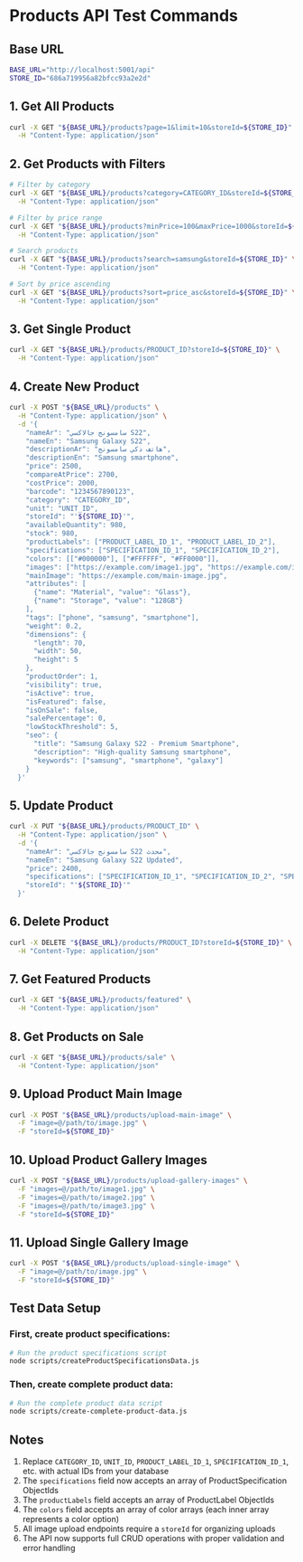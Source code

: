 # Products API Test Commands

## Base URL
```bash
BASE_URL="http://localhost:5001/api"
STORE_ID="686a719956a82bfcc93a2e2d"
```

## 1. Get All Products
```bash
curl -X GET "${BASE_URL}/products?page=1&limit=10&storeId=${STORE_ID}" \
  -H "Content-Type: application/json"
```

## 2. Get Products with Filters
```bash
# Filter by category
curl -X GET "${BASE_URL}/products?category=CATEGORY_ID&storeId=${STORE_ID}" \
  -H "Content-Type: application/json"

# Filter by price range
curl -X GET "${BASE_URL}/products?minPrice=100&maxPrice=1000&storeId=${STORE_ID}" \
  -H "Content-Type: application/json"

# Search products
curl -X GET "${BASE_URL}/products?search=samsung&storeId=${STORE_ID}" \
  -H "Content-Type: application/json"

# Sort by price ascending
curl -X GET "${BASE_URL}/products?sort=price_asc&storeId=${STORE_ID}" \
  -H "Content-Type: application/json"
```

## 3. Get Single Product
```bash
curl -X GET "${BASE_URL}/products/PRODUCT_ID?storeId=${STORE_ID}" \
  -H "Content-Type: application/json"
```

## 4. Create New Product
```bash
curl -X POST "${BASE_URL}/products" \
  -H "Content-Type: application/json" \
  -d '{
    "nameAr": "سامسونج جالاكسي S22",
    "nameEn": "Samsung Galaxy S22",
    "descriptionAr": "هاتف ذكي سامسونج",
    "descriptionEn": "Samsung smartphone",
    "price": 2500,
    "compareAtPrice": 2700,
    "costPrice": 2000,
    "barcode": "1234567890123",
    "category": "CATEGORY_ID",
    "unit": "UNIT_ID",
    "storeId": "'${STORE_ID}'",
    "availableQuantity": 980,
    "stock": 980,
    "productLabels": ["PRODUCT_LABEL_ID_1", "PRODUCT_LABEL_ID_2"],
    "specifications": ["SPECIFICATION_ID_1", "SPECIFICATION_ID_2"],
    "colors": [["#000000"], ["#FFFFFF", "#FF0000"]],
    "images": ["https://example.com/image1.jpg", "https://example.com/image2.jpg"],
    "mainImage": "https://example.com/main-image.jpg",
    "attributes": [
      {"name": "Material", "value": "Glass"},
      {"name": "Storage", "value": "128GB"}
    ],
    "tags": ["phone", "samsung", "smartphone"],
    "weight": 0.2,
    "dimensions": {
      "length": 70,
      "width": 50,
      "height": 5
    },
    "productOrder": 1,
    "visibility": true,
    "isActive": true,
    "isFeatured": false,
    "isOnSale": false,
    "salePercentage": 0,
    "lowStockThreshold": 5,
    "seo": {
      "title": "Samsung Galaxy S22 - Premium Smartphone",
      "description": "High-quality Samsung smartphone",
      "keywords": ["samsung", "smartphone", "galaxy"]
    }
  }'
```

## 5. Update Product
```bash
curl -X PUT "${BASE_URL}/products/PRODUCT_ID" \
  -H "Content-Type: application/json" \
  -d '{
    "nameAr": "سامسونج جالاكسي S22 محدث",
    "nameEn": "Samsung Galaxy S22 Updated",
    "price": 2400,
    "specifications": ["SPECIFICATION_ID_1", "SPECIFICATION_ID_2", "SPECIFICATION_ID_3"],
    "storeId": "'${STORE_ID}'"
  }'
```

## 6. Delete Product
```bash
curl -X DELETE "${BASE_URL}/products/PRODUCT_ID?storeId=${STORE_ID}" \
  -H "Content-Type: application/json"
```

## 7. Get Featured Products
```bash
curl -X GET "${BASE_URL}/products/featured" \
  -H "Content-Type: application/json"
```

## 8. Get Products on Sale
```bash
curl -X GET "${BASE_URL}/products/sale" \
  -H "Content-Type: application/json"
```

## 9. Upload Product Main Image
```bash
curl -X POST "${BASE_URL}/products/upload-main-image" \
  -F "image=@/path/to/image.jpg" \
  -F "storeId=${STORE_ID}"
```

## 10. Upload Product Gallery Images
```bash
curl -X POST "${BASE_URL}/products/upload-gallery-images" \
  -F "images=@/path/to/image1.jpg" \
  -F "images=@/path/to/image2.jpg" \
  -F "images=@/path/to/image3.jpg" \
  -F "storeId=${STORE_ID}"
```

## 11. Upload Single Gallery Image
```bash
curl -X POST "${BASE_URL}/products/upload-single-image" \
  -F "image=@/path/to/image.jpg" \
  -F "storeId=${STORE_ID}"
```

## Test Data Setup

### First, create product specifications:
```bash
# Run the product specifications script
node scripts/createProductSpecificationsData.js
```

### Then, create complete product data:
```bash
# Run the complete product data script
node scripts/create-complete-product-data.js
```

## Notes

1. Replace `CATEGORY_ID`, `UNIT_ID`, `PRODUCT_LABEL_ID_1`, `SPECIFICATION_ID_1`, etc. with actual IDs from your database
2. The `specifications` field now accepts an array of ProductSpecification ObjectIds
3. The `productLabels` field accepts an array of ProductLabel ObjectIds
4. The `colors` field accepts an array of color arrays (each inner array represents a color option)
5. All image upload endpoints require a `storeId` for organizing uploads
6. The API now supports full CRUD operations with proper validation and error handling 